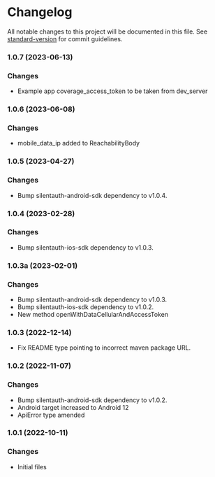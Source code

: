 # Changelog

All notable changes to this project will be documented in this file. See [standard-version](https://github.com/conventional-changelog/standard-version) for commit guidelines.
### 1.0.7 (2023-06-13)
### Changes
* Example app coverage_access_token to be taken from dev_server
### 1.0.6 (2023-06-08)
### Changes
* mobile_data_ip added to ReachabilityBody

### 1.0.5 (2023-04-27)
### Changes
* Bump silentauth-android-sdk dependency to v1.0.4.

### 1.0.4 (2023-02-28)
### Changes
* Bump silentauth-ios-sdk dependency to v1.0.3.
### 1.0.3a (2023-02-01)
### Changes
* Bump silentauth-android-sdk dependency to v1.0.3.
* Bump silentauth-ios-sdk dependency to v1.0.2.
* New method openWithDataCellularAndAccessToken 

### 1.0.3 (2022-12-14)
* Fix README type pointing to incorrect maven package URL.

### 1.0.2 (2022-11-07)
### Changes
* Bump silentauth-android-sdk dependency to v1.0.2.
* Android target increased to Android 12
* ApiError type amended

### 1.0.1 (2022-10-11)
### Changes
* Initial files
